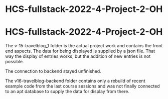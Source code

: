﻿# HCS-fullstack-2022-4-Project-2-OH
# HCS-fullstack-2022-4-Project-2-OH

The v-15-travelblog_1 folder is the actual project work and contains the front end aspects.
The data for being displayed is supplied by a json file. That way the display of entries works, but the addition of new entries is not possible. 

The connection to backend stayed unfinished.

The v16-travelblog-backend folder contains only a rebuild of recent example code from the last course sessions and was not finally connected to an apt database to supply the data for display from there. 
